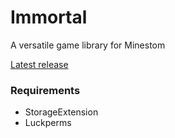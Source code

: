 # Immortal

A versatile game library for Minestom

[Latest release](https://github.com/EmortalMC/Immortal/releases/tag/latest)

### Requirements
 - StorageExtension
 - Luckperms
